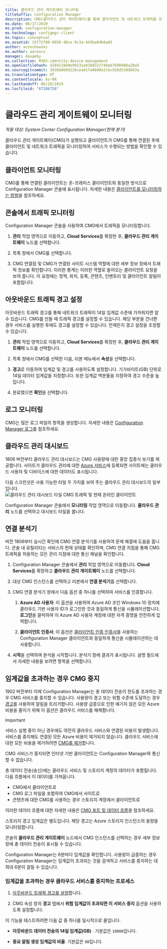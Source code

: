 ```yaml
---
title: 클라우드 관리 게이트웨이 모니터링
titleSuffix: Configuration Manager
description: CMG(클라우드 관리 게이트웨이)를 통해 클라이언트 및 네트워크 트래픽을 모니터링합니다.
ms.date: 06/17/2019
ms.prod: configuration-manager
ms.technology: configmgr-client
ms.topic: conceptual
ms.assetid: 15f72f80-9850-40ce-9c3a-443ba04b6a03
author: aczechowski
ms.author: aaroncz
manager: dougeby
ms.collection: M365-identity-device-management
ms.openlocfilehash: d184118e0e99231a9160322740ab7690488a28a5
ms.sourcegitcommit: 3936b869d226cea41fa0090e2cbc92bd530db03a
ms.translationtype: HT
ms.contentlocale: ko-KR
ms.lasthandoff: 06/20/2019
ms.locfileid: "67286758"
---
```

# <a name="monitor-cloud-management-gateway"></a>클라우드 관리 게이트웨이 모니터링

*적용 대상: System Center Configuration Manager(현재 분기)*

클라우드 관리 게이트웨이(CMG)가 실행되고 클라이언트가 CMG를 통해 연결된 후에 클라이언트 및 네트워크 트래픽을 모니터링하여 서비스가 수행되는 방법을 확인할 수 있습니다.


## <a name="monitor-clients"></a>클라이언트 모니터링

CMG를 통해 연결된 클라이언트는 온-프레미스 클라이언트와 동일한 방식으로 Configuration Manager 콘솔에 표시됩니다. 자세한 내용은 [클라이언트를 모니터링하는 방법](/sccm/core/clients/manage/monitor-clients)을 참조하세요.


## <a name="monitor-traffic-in-the-console"></a>콘솔에서 트래픽 모니터링

Configuration Manager 콘솔을 사용하여 CMG에서 트래픽을 모니터링합니다.

1. **관리** 작업 영역으로 이동하고, **Cloud Services**를 확장한 후, **클라우드 관리 게이트웨이** 노드를 선택합니다.  

2. 목록 창에서 CMG를 선택합니다.  

3. CMG 연결점 및 CMG가 연결된 사이트 시스템 역할에 대한 세부 정보 창에서 트래픽 정보를 확인합니다. 이러한 통계는 이러한 역할로 들어오는 클라이언트 요청을 보여 줍니다. 이 요청에는 정책, 위치, 등록, 콘텐츠, 인벤토리 및 클라이언트 알림이 포함됩니다.<!-- SCCMDocs#1208 -->

## <a name="set-up-outbound-traffic-alerts"></a>아웃바운드 트래픽 경고 설정

아웃바운드 트래픽 경고를 통해 네트워크 트래픽이 14일 임계값 수준에 가까워지면 알 수 있습니다. CMG를 만들 때 트래픽 경고를 설정할 수 있습니다. 해당 부분을 건너뛴 경우 서비스를 실행한 후에도 경고를 설정할 수 있습니다. 언제든지 경고 설정을 조정할 수 있습니다.

1. **관리** 작업 영역으로 이동하고, **Cloud Services**를 확장한 후, **클라우드 관리 게이트웨이** 노드를 선택합니다.  

2. 목록 창에서 CMG를 선택한 다음, 리본 메뉴에서 **속성**을 선택합니다.  

3. **경고**로 이동하여 임계값 및 경고를 사용하도록 설정합니다. 기가바이트(GB) 단위로 14일 데이터 임계값을 지정합니다. 또한 임계값 백분율을 지정하여 경고 수준을 높입니다.  

4. 완료했으면 **확인**을 선택합니다.  


## <a name="monitor-logs"></a>로그 모니터링

CMG는 많은 로그 파일의 항목을 생성합니다. 자세한 내용은 [Configuration Manager 로그](/sccm/core/plan-design/hierarchy/log-files#cloud-management-gateway)를 참조하세요.


## <a name="cloud-management-dashboard"></a>클라우드 관리 대시보드

<!--1358461-->
1806 버전부터 클라우드 관리 대시보드는 CMG 사용량에 대한 중앙 집중식 보기를 제공합니다. 사이트가 클라우드 관리에 대한 [Azure 서비스](/sccm/core/servers/deploy/configure/azure-services-wizard)에 등록되면 사이트에는 클라우드 사용자 및 디바이스에 대한 데이터도 표시됩니다.  

다음 스크린샷은 사용 가능한 타일 두 가지를 보여 주는 클라우드 관리 대시보드의 일부입니다.  
![클라우드 관리 대시보드 타일 CMG 트래픽 및 현재 온라인 클라이언트](media/1358461-cmg-dashboard.png)

Configuration Manager 콘솔에서 **모니터링** 작업 영역으로 이동합니다. **클라우드 관리** 노드를 선택하고 대시보드 타일을 봅니다.  


## <a name="connection-analyzer"></a>연결 분석기

버전 1806부터 실시간 확인에 CMG 연결 분석기를 사용하여 문제 해결에 도움을 줍니다. 콘솔 내 유틸리티는 서비스의 현재 상태를 확인하며, CMG 연결 지점을 통해 CMG 트래픽을 허용하는 모든 관리 지점에 대한 통신 채널을 확인합니다.

1. Configuration Manager 콘솔에서 **관리** 작업 영역으로 이동합니다. **Cloud Services**를 확장하고 **클라우드 관리 게이트웨이** 노드를 선택합니다.  

2. 대상 CMG 인스턴스를 선택하고 리본에서 **연결 분석기**를 선택합니다.  

3. CMG 연결 분석기 창에서 다음 옵션 중 하나를 선택하여 서비스를 인증합니다.  

     1. **Azure AD 사용자**: 이 옵션을 사용하여 Azure AD 조인 Windows 10 장치에 클라우드 기반 사용자 ID가 로그인한 것과 동일하게 통신을 시뮬레이션합니다. **로그인**을 클릭하여 이 Azure AD 사용자 계정에 대한 자격 증명을 안전하게 입력합니다.  

     2. **클라이언트 인증서**: 이 옵션은 [클라이언트 인증 인증서](/sccm/core/clients/manage/cmg/certificates-for-cloud-management-gateway#bkmk_clientauth)를 사용하는 Configuration Manager 클라이언트와 동일하게 통신을 시뮬레이션하는 데 사용합니다.  

4. **시작**을 선택하여 분석을 시작합니다. 분석기 창에 결과가 표시됩니다. 설명 필드에서 자세한 내용을 보려면 항목을 선택합니다.  


## <a name="bkmk_stop"></a> 임계값을 초과하는 경우 CMG 중지

<!--3735092-->
1902 버전부터 이제 Configuration Manager는 총 데이터 전송이 한도를 초과하는 경우 CMG 서비스를 중지할 수 있습니다. 사용량이 경고 또는 위험 수준에 도달하는 경우 [경고](#set-up-outbound-traffic-alerts)를 사용하여 알림을 트리거합니다. 사용량 급증으로 인한 예기치 않은 모든 Azure 비용을 줄이기 위해 이 옵션은 클라우드 서비스를 해제합니다.

> [!Important]  
> 서비스 실행 중이 아닌 경우에도 여전히 클라우드 서비스와 연결된 비용이 발생합니다. 서비스를 중지해도 연결된 모든 Azure 비용이 제거되지 않습니다. 클라우드 서비스에 대한 모든 비용을 제거하려면 [CMG를 제거](/sccm/core/clients/manage/cmg/setup-cloud-management-gateway#modify-a-cmg)합니다.  
>
> CMG 서비스가 중지되면 인터넷 기반 클라이언트는 Configuration Manager와 통신할 수 없습니다.  

총 데이터 전송(송신)에는 클라우드 서비스 및 스토리지 계정의 데이터가 포함됩니다. 다음 흐름에서 이 데이터를 가져옵니다.

- CMG에서 클라이언트로  
- CMG 로그 파일을 포함하여 CMG에서 사이트로  
- 콘텐츠에 대한 CMG를 사용하는 경우 스토리지 계정에서 클라이언트로  

이러한 데이터 흐름에 대한 자세한 내용은 [CMG 포트 및 데이터 흐름](/sccm/core/clients/manage/cmg/plan-cloud-management-gateway#ports-and-data-flow)을 참조하세요.

스토리지 경고 임계값은 별도입니다. 해당 경고는 Azure 스토리지 인스턴스의 용량을 모니터링합니다.

콘솔의 **클라우드 관리 게이트웨이** 노드에서 CMG 인스턴스를 선택하는 경우 세부 정보 창에 총 데이터 전송이 표시될 수 있습니다.

Configuration Manager는 6분마다 임계값을 확인합니다. 사용량이 급증하는 경우 Configuration Manager는 임계값이 초과되는 것을 검색하고 서비스를 중지하는 데 최대 6분이 걸릴 수 있습니다.

### <a name="process-to-stop-the-cloud-service-when-it-exceeds-threshold"></a>임계값을 초과하는 경우 클라우드 서비스를 중지하는 프로세스

1. [아웃바운드 트래픽 경고를 설정](#set-up-outbound-traffic-alerts)합니다.  

2. CMG 속성 창의 **경고** 탭에서 **위험 임계값이 초과되면 이 서비스 중지** 옵션을 사용하도록 설정합니다.  

이 기능을 테스트하려면 다음 값 중 하나를 일시적으로 줄입니다.  

- **아웃바운드 데이터 전송의 14일 임계값(GB)** . 기본값은 `10000`입니다.  

- **중요 알림 생성 임계값의 비율**. 기본값은 `90`입니다.  
